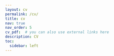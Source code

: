 ```yaml
---
layout: cv
permalink: /cv/
title: cv
nav: true
nav_order: 5
cv_pdf:  # you can also use external links here
description: CV
toc:
  sidebar: left
---
```


